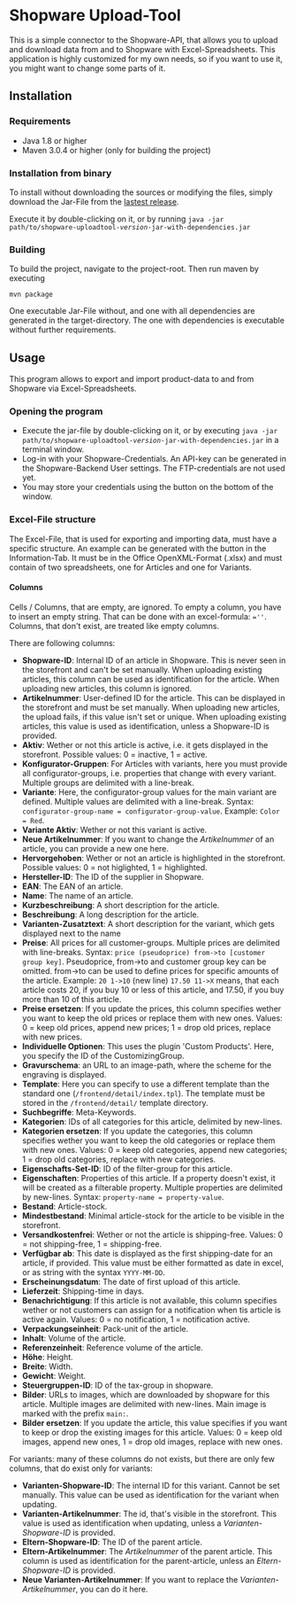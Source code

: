 # Shopware Upload-Tool
This is a simple connector to the Shopware-API, that allows you to upload and download data from and to Shopware with Excel-Spreadsheets.
This application is highly customized for my own needs, so if you want to use it, you might want to change some parts of it.

## Installation
### Requirements
* Java 1.8 or higher
* Maven 3.0.4 or higher (only for building the project)

### Installation from binary
To install without downloading the sources or modifying the files, simply download the Jar-File from the [lastest release](https://github.com/sebastianwieland/shopware-uploadtool/releases/latest).

Execute it by double-clicking on it, or by running `java -jar path/to/shopware-uploadtool-`_`version`_`-jar-with-dependencies.jar`

### Building
To build the project, navigate to the project-root. Then run maven by executing
```
mvn package
```
One executable Jar-File without, and one with all dependencies are generated in the target-directory. The one with dependencies is executable without further requirements.

## Usage
This program allows to export and import product-data to and from Shopware via Excel-Spreadsheets.

### Opening the program
* Execute the jar-file by double-clicking on it, or by executing `java -jar path/to/shopware-uploadtool-`_`version`_`-jar-with-dependencies.jar` in a terminal window.
* Log-in with your Shopware-Credentials. An API-key can be generated in the Shopware-Backend User settings. The FTP-credentials are not used yet.
* You may store your credentials using the button on the bottom of the window.

### Excel-File structure
The Excel-File, that is used for exporting and importing data, must have a specific structure. An example can be generated with the button in the Information-Tab. It must be in the Office OpenXML-Format (.xlsx) and must contain of two spreadsheets, one for Articles and one for Variants.

#### Columns
Cells / Columns, that are empty, are ignored. To empty a column, you have to insert an empty string. That can be done with an excel-formula: `=''`. Columns, that don't exist, are treated like empty columns.

There are following columns:
* **Shopware-ID**: Internal ID of an article in Shopware. This is never seen in the storefront and can't be set manually. When uploading existing articles, this column can be used as identification for the article. When uploading new articles, this column is ignored.
* **Artikelnummer**: User-defined ID for the article. This can be displayed in the storefront and must be set manually. When uploading new articles, the upload fails, if this value isn't set or unique. When uploading existing articles, this value is used as identification, unless a Shopware-ID is provided.
* **Aktiv**: Wether or not this article is active, i.e. it gets displayed in the storefront. Possible values: 0 = inactive, 1 = active.
* **Konfigurator-Gruppen**: For Articles with variants, here you must provide all configurator-groups, i.e. properties that change with every variant. Multiple groups are delimited with a line-break.
* **Variante**: Here, the configurator-group values for the main variant are defined. Multiple values are delimited with a line-break. Syntax: `configurator-group-name = configurator-group-value`. Example: `Color = Red`.
* **Variante Aktiv**: Wether or not this variant is active.
* **Neue Artikelnummer**: If you want to change the _Artikelnummer_ of an article, you can provide a new one here.
* **Hervorgehoben**: Wether or not an article is highlighted in the storefront. Possible values: 0 = not higlighted, 1 = highlighted.
* **Hersteller-ID**: The ID of the supplier in Shopware.
* **EAN**: The EAN of an article.
* **Name**: The name of an article.
* **Kurzbeschreibung**: A short description for the article.
* **Beschreibung**: A long description for the article.
* **Varianten-Zusatztext**: A short description for the variant, which gets displayed next to the name
* **Preise**: All prices for all customer-groups. Multiple prices are delimited with line-breaks. Syntax: `price (pseudoprice) from->to [customer group key]`. Pseudoprice, from->to and customer group key can be omitted. from->to can be used to define prices for specific amounts of the article. Example: `20 1->10` (new line) `17.50 11->X` means, that each article costs 20, if you buy 10 or less of this article, and 17.50, if you buy more than 10 of this article.
* **Preise ersetzen**: If you update the prices, this column specifies wether you want to keep the old prices or replace them with new ones. Values: 0 = keep old prices, append new prices; 1 = drop old prices, replace with new prices.
* **Individuelle Optionen**: This uses the plugin 'Custom Products'. Here, you specify the ID of the CustomizingGroup.
* **Gravurschema**: an URL to an image-path, where the scheme for the engraving is displayed.
* **Template**: Here you can specify to use a different template than the standard one (`/frontend/detail/index.tpl`). The template must be stored in the `/frontend/detail/` template directory.
* **Suchbegriffe**: Meta-Keywords.
* **Kategorien**: IDs of all categories for this article, delimited by new-lines.
* **Kategorien ersetzen**: If you update the categories, this column specifies wether you want to keep the old categories or replace them with new ones. Values: 0 = keep old categories, append new categories; 1 = drop old categories, replace with new categories.
* **Eigenschafts-Set-ID**: ID of the filter-group for this article.
* **Eigenschaften**: Properties of this article. If a property doesn't exist, it will be created as a filterable property. Multiple properties are delimited by new-lines. Syntax: `property-name = property-value`.
* **Bestand**: Article-stock.
* **Mindestbestand**: Minimal article-stock for the article to be visible in the storefront.
* **Versandkostenfrei**: Wether or not the article is shipping-free. Values: 0 = not shipping-free, 1 = shipping-free.
* **Verfügbar ab**:  This date is displayed as the first shipping-date for an article, if provided. This value must be either formatted as date in excel, or as string with the syntax `YYYY-MM-DD`.
* **Erscheinungsdatum**: The date of first upload of this article.
* **Lieferzeit**: Shipping-time in days.
* **Benachrichtigung**: If this article is not available, this column specifies wether or not customers can assign for a notification when tis article is active again. Values: 0 = no notification, 1 = notification active.
* **Verpackungseinheit**: Pack-unit of the article.
* **Inhalt**: Volume of the article.
* **Referenzeinheit**: Reference volume of the article.
* **Höhe**: Height.
* **Breite**: Width.
* **Gewicht**: Weight.
* **Steuergruppen-ID**: ID of the tax-group in shopware.
* **Bilder**: URLs to images, which are downloaded by shopware for this article. Multiple images are delimited with new-lines. Main image is marked with the prefix `main:`.
* **Bilder ersetzen**: If you update the article, this value specifies if you want to keep or drop the existing images for this article. Values: 0 = keep old images, append new ones, 1 = drop old images, replace with new ones.

For variants: many of these columns do not exists, but there are only few columns, that do exist only for variants: 
* **Varianten-Shopware-ID**: The internal ID for this variant. Cannot be set manually. This value can be used as identification for the variant when updating.
* **Varianten-Artikelnummer**: The id, that's visible in the storefront. This value is used as identification when updating, unless a _Varianten-Shopware-ID_ is provided.
* **Eltern-Shopware-ID**: The ID of the parent article.
* **Eltern-Artikelnummer**: The _Artikelnummer_ of the parent article. This column is used as identification for the parent-article, unless an _Eltern-Shopware-ID_ is provided.
* **Neue Varianten-Artikelnummer**: If you want to replace the _Varianten-Artikelnummer_, you can do it here.
